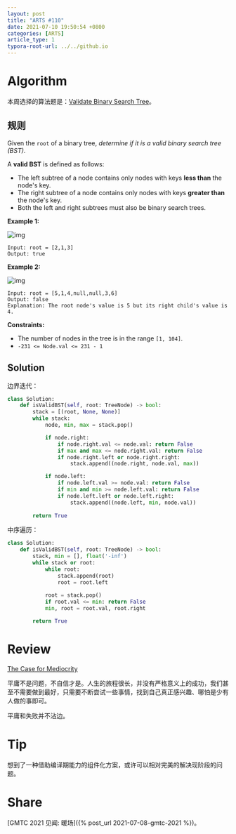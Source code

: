 ```yaml
---
layout: post
title: "ARTS #110"
date: 2021-07-10 19:50:54 +0800
categories: [ARTS]
article_type: 1
typora-root-url: ../../github.io
---
```



# Algorithm

本周选择的算法题是：[Validate Binary Search Tree](https://leetcode.com/problems/validate-binary-search-tree/)。


## 规则

Given the `root` of a binary tree, *determine if it is a valid binary search tree (BST)*.

A **valid BST** is defined as follows:

- The left subtree of a node contains only nodes with keys **less than** the node's key.
- The right subtree of a node contains only nodes with keys **greater than** the node's key.
- Both the left and right subtrees must also be binary search trees.

 

**Example 1:**

![img](https://assets.leetcode.com/uploads/2020/12/01/tree1.jpg)

```
Input: root = [2,1,3]
Output: true
```

**Example 2:**

![img](https://assets.leetcode.com/uploads/2020/12/01/tree2.jpg)

```
Input: root = [5,1,4,null,null,3,6]
Output: false
Explanation: The root node's value is 5 but its right child's value is 4.
```

 

**Constraints:**

- The number of nodes in the tree is in the range `[1, 104]`.
- `-231 <= Node.val <= 231 - 1`

## Solution

边界迭代：

```python
class Solution:
    def isValidBST(self, root: TreeNode) -> bool:
        stack = [(root, None, None)]
        while stack:
            node, min, max = stack.pop()

            if node.right:
                if node.right.val <= node.val: return False
                if max and max <= node.right.val: return False
                if node.right.left or node.right.right:
                    stack.append((node.right, node.val, max))

            if node.left:
                if node.left.val >= node.val: return False
                if min and min >= node.left.val: return False
                if node.left.left or node.left.right:
                    stack.append((node.left, min, node.val))
                 
        return True
```

中序遍历：

```python
class Solution:
    def isValidBST(self, root: TreeNode) -> bool:
        stack, min = [], float('-inf')
        while stack or root:
            while root:
                stack.append(root)
                root = root.left
            
            root = stack.pop()
            if root.val <= min: return False
            min, root = root.val, root.right

        return True
```


# Review

[The Case for Mediocrity](https://erik-engheim.medium.com/the-case-for-mediocrity-86c417ae0459)

平庸不是问题，不自信才是。人生的旅程很长，并没有严格意义上的成功，我们甚至不需要做到最好，只需要不断尝试一些事情，找到自己真正感兴趣、哪怕是少有人做的事即可。

平庸和失败并不沾边。

# Tip

想到了一种借助编译期能力的组件化方案，或许可以相对完美的解决现阶段的问题。

# Share

[GMTC 2021 见闻: 暖场]({% post_url 2021-07-08-gmtc-2021 %})。

